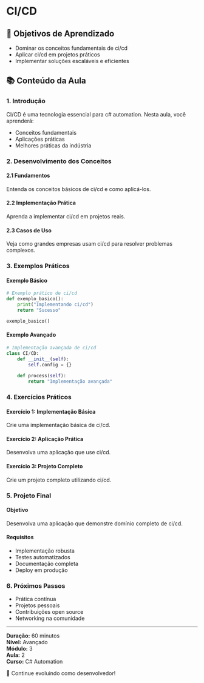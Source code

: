 # CI/CD

## 🎯 Objetivos de Aprendizado
- Dominar os conceitos fundamentais de ci/cd
- Aplicar ci/cd em projetos práticos
- Implementar soluções escaláveis e eficientes

## 📚 Conteúdo da Aula

### 1. Introdução
CI/CD é uma tecnologia essencial para c# automation. Nesta aula, você aprenderá:

- Conceitos fundamentais
- Aplicações práticas
- Melhores práticas da indústria

### 2. Desenvolvimento dos Conceitos

#### 2.1 Fundamentos
Entenda os conceitos básicos de ci/cd e como aplicá-los.

#### 2.2 Implementação Prática
Aprenda a implementar ci/cd em projetos reais.

#### 2.3 Casos de Uso
Veja como grandes empresas usam ci/cd para resolver problemas complexos.

### 3. Exemplos Práticos

#### Exemplo Básico
```python
# Exemplo prático de ci/cd
def exemplo_basico():
    print("Implementando ci/cd")
    return "Sucesso"

exemplo_basico()
```

#### Exemplo Avançado
```python
# Implementação avançada de ci/cd
class CI/CD:
    def __init__(self):
        self.config = {}
    
    def process(self):
        return "Implementação avançada"
```

### 4. Exercícios Práticos

#### Exercício 1: Implementação Básica
Crie uma implementação básica de ci/cd.

#### Exercício 2: Aplicação Prática
Desenvolva uma aplicação que use ci/cd.

#### Exercício 3: Projeto Completo
Crie um projeto completo utilizando ci/cd.

### 5. Projeto Final

#### Objetivo
Desenvolva uma aplicação que demonstre domínio completo de ci/cd.

#### Requisitos
- Implementação robusta
- Testes automatizados
- Documentação completa
- Deploy em produção

### 6. Próximos Passos

- Prática contínua
- Projetos pessoais
- Contribuições open source
- Networking na comunidade

---

**Duração:** 60 minutos  
**Nível:** Avançado  
**Módulo:** 3  
**Aula:** 2  
**Curso:** C# Automation

🎉 Continue evoluindo como desenvolvedor!
